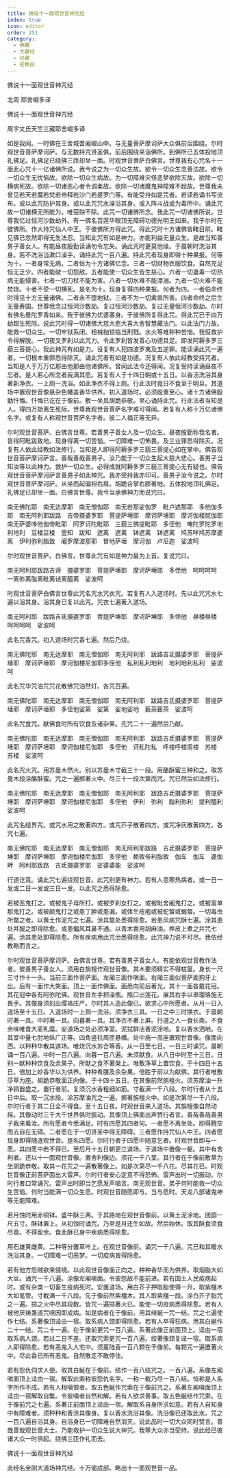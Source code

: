 ```yaml
---
title: 佛说十一面观世音神咒经
index: true
icon: editor
order: 251
category:
  - 佛藏
  - 大藏经
  - 经藏
  - 密教部
---
```


  佛说十一面观世音神咒经  

北周 耶舍崛多译  

佛说十一面观世音神咒经  

周宇文氏天竺三藏耶舍崛多译  

如是我闻。一时佛在王舍城耆阇崛山中。与无量菩萨摩诃萨大众俱前后围绕。尔时观世音菩萨摩诃萨。与无数持咒贤圣俱。前后围绕来诣佛所。到佛所已五体投地顶礼佛足。礼佛足已绕佛三匝却坐一面。时观世音菩萨白佛言。世尊我有心咒名十一面此心咒十一亿诸佛所说。我今说之为一切众生故。欲令一切众生念善法故。欲令一切众生无忧恼故。欲除一切众生病故。为一切障难灾怪恶梦欲除灭故。欲除一切横病死故。欲除一切诸恶心者令调柔故。欲除一切诸魔鬼神障难不起故。世尊我未曾见若天若魔若梵若帝释若沙门若婆罗门等。有能受持如是咒者。若读若诵书写流布。或以此咒防护其身。或以此咒咒水澡浴其身。或入阵斗战或为毒所中。诵此咒故一切诸横无所能为。唯宿殃不除。此咒一切诸佛所念。我此咒一切诸佛所说。世尊我忆过恒河沙数劫外。有一佛名百莲华眼顶无障碍功德光明王如来。我于尔时在彼佛所。作大持咒仙人中王。于彼佛所方得此咒。得此咒时十方诸佛皆睹目前。睹见佛已忽然即得无生法忍。当知此咒有如是神力。亦能利益无量众生。是故当知善男子善女人。有能昼夜殷勤读诵勿令忘失。诵此咒时更莫他缘。于晨朝时洗浴其身。若不洗浴当漱口澡手。诵持此咒一百八遍。持此咒者现身即得十种果报。何等为十。一者身常无病。二者恒为十方诸佛忆念。三者一切财物衣服饮食。自然充足恒无乏少。四者能破一切怨敌。五者能使一切众生皆生慈心。六者一切蛊毒一切热病无能侵害。七者一切刀杖不能为害。八者一切水难不能漂溺。九者一切火难不能焚烧。十者不受一切横死。是名为十。现身复得四种果报。何者为四。一者临命终时得见十方无量诸佛。二者永不堕地狱。三者不为一切禽兽所害。四者命终之后生无量寿国。世尊我念过恒河沙数劫。复过恒河沙数劫。复过无量恒河沙数劫。尔时有佛名曼陀罗香如来。我于彼佛为优婆塞身。于彼佛所复得此咒。得此咒已于四万劫超生死际。说此咒时得一切诸佛大慈大悲大喜大舍智慧藏法门。以此法门力故。能救一切众生。一切牢狱系闭。杻械枷锁临当刑戮。水火等难种种苦恼。我恒救护令得解脱。一切夜叉罗刹以此咒力。令此罗刹皆发善心功德具足。即发阿耨多罗三藐三菩提心。我此神咒有如是力。设复有人犯四波罗夷及五逆罪。能读诵此咒一遍者。一切根本重罪悉得除灭。诵此咒者有如是功德。况复有人依此经教受持咒者。当知是人于万万亿那由他那由他诸佛所。曾闻此法今还得闻。况复受持读诵昼夜不忘者。是人若心所念者我满其愿。若复有人于十四日朝或十五日。以香汤洗浴其身著新净衣。一上厕一洗浴。如此净衣不得上厕。行此法时竟日不食至于明旦。其道场中置观世音像悬杂色幡盖香华供养。初入道场时。必须殷重至心。诸十方诸佛殷勤忏悔。忏悔已讫在于像前。敷一坐具胡跪恭敬。至心诵持此咒。行此法者当知是人。得四万劫离生死际。世尊我观世音菩萨名字难可得闻。若复有人称十万亿诸佛名字。或复有人称观世音菩萨名字者。彼二人福正等无异。  

尔时观世音菩萨。白佛言世尊。若善男子善女人及一切众生。昼夜殷勤称我名者。皆得阿毗跋致地。现身得离一切苦恼。一切障难一切怖畏。及三业罪悉得除灭。况复有人依此经教如法修行。当知是人即得阿耨多罗三藐三菩提心如在掌中。佛告观世音菩萨摩诃萨言。善哉善哉善男子。汝乃能于一切众生起大慈大悲心。善男子当知汝等以此神力。救护一切众生。必得成就阿耨多罗三藐三菩提心无有疑也。佛告观世音菩萨摩诃萨言善男子如此神咒。我亦受持我亦印可。善男子汝今说之。尔时观世音菩萨摩诃萨。从坐而起偏袒右肩。胡跪合掌右膝著地。五体投地顶礼佛足。礼佛足已却坐一面。白佛言世尊。我今当承佛神力而说咒曰。  

南无佛陀耶　南无达摩耶　南无僧伽耶　南无若那娑伽罗　毗卢遮那耶　多他伽多耶　南无阿利耶跋路　吉帝摄婆罗耶　菩提萨埵耶　摩诃萨埵耶　摩诃伽楼腻伽耶　南无萨婆哆他伽帝毗耶　阿罗诃陀毗耶　三藐三佛提毗耶　多侄他　唵陀罗陀罗地利地利　豆楼豆楼　壹知　跋知　遮离　遮离　钵遮离　钵遮离　鸠苏咩鸠苏摩婆离　伊利弥利脂致　阇罗摩波那耶　冒地萨埵　摩诃伽　卢尼迦　娑波呵  

尔时观世音菩萨。白佛言。世尊此咒有如是神力最为上首。复说咒曰。  

南无阿利耶跋路吉谛　摄婆罗耶　菩提萨埵耶　摩诃萨埵耶　多侄他　呵呵呵呵　一离弥离脂离毗离诘离醯离　娑波呵  

时观世音菩萨白佛言世尊此咒名咒水咒衣咒。若复有人入道场时。先以此咒咒水七遍以浴其身。浴其身已复以此咒。咒衣七遍著入道场。  

南无阿利耶　跋路吉氐摄婆罗耶　菩提萨埵耶　摩诃萨埵耶　多侄他　昼楼昼楼　呵呵呵呵　娑波呵  

此名咒香咒。初入道场时咒香七遍。然后乃烧。  

南无佛陀耶　南无达摩耶　南无僧伽耶　南无阿利耶　跋路吉氐摄婆罗耶　菩提萨埵耶　摩诃萨埵耶　摩诃伽楼尼伽耶多侄他　私利私利地利　地利地利私利　娑波呵  

此名咒华咒油咒咒花散佛咒油然灯。各咒百遍。  

南无佛陀耶　南无达摩耶　南无僧伽耶　南无阿利耶　跋路吉氐摄婆罗耶　菩提萨埵耶　摩诃萨埵耶　多侄他娑第　娑第　娑地娑地　薮茶薮茶　娑波呵  

此名咒食咒。献佛食时所有饮食及诸杂果。先咒二十一遍然后乃献。  

南无佛陀耶　南无达摩耶　南无僧伽耶　南无阿利耶　跋路吉氐摄婆罗耶　菩提萨埵耶　摩诃萨埵耶　摩诃伽楼尼伽耶　多侄他　诃私陀私　呼楼呼楼周楼　苏楼　苏楼　娑波呵  

此名咒火咒。用苏曼木然火。别以苏曼木寸截三十一段。用酪酥蜜三种和之。取苏曼木段涂酪酥蜜。咒之一遍掷著火中。尽三十一段次第而咒。咒已然后如法修行。  

南无佛陀耶　南无达摩耶　南无僧伽耶　南无阿利耶　跋路吉氐摄婆罗耶　菩提萨埵耶　摩诃萨埵耶　摩诃伽楼尼伽耶　多侄他　伊利　弥利　脂利弥利　提利醯利　娑波呵  

此咒名结界咒。或咒水用之散著四方。或咒芥子散著四方。或咒净灰散著四方。各咒七遍。  

南无佛陀耶　南无达摩耶　南无僧伽耶　南无阿利耶跋路　吉氐摄婆罗耶　菩提萨埵耶　摩诃萨埵耶　摩诃伽楼尼伽耶　多侄他　赖致帝利脂致　伽车　伽车　婆伽畔　阿利耶跋路　吉氐摄婆罗耶　娑婆婆能　娑波呵  

行道讫竟。诵此咒七遍绕观世音。此咒别更有神力。若有人患寒热病者。或一日一发或二日一发或三日一发。以此咒之悉得除愈。  

若被恶鬼打之。或被鬼子母所打。或被罗刹女打之。或被毗舍阇鬼打之。或被富单那鬼打之。或被颠鬼打之或患丁肿或患漏。或体生疮疱或被蛇螫或蝎螫。一切毒虫所螫之者。以黄土作泥咒之七遍。涂其螫处悉得除愈。若患风病咒酥七遍。涂其患处并服之即得除愈。或患偏风耳鼻不通。以青木香用胡麻油。桦皮上煮之并咒七遍。涂其患处即得除愈。所有疾病用此咒治悉得除愈。此咒神力说不可尽。我依经教略而言之。  

尔时观世音菩萨摩诃萨。白佛言世尊。若有善男子善女人。有能依观世音教作法者。彼善男子善女人。须用白旃檀作观世音像。其木要须精实不得枯箧。身长一尺三寸作十一头。当前三面作菩萨面。左厢三面作嗔面。右厢三面似菩萨面狗牙上出。后有一面作大笑面。顶上一面作佛面。面悉向前后著光。其十一面各戴花冠。其花冠中各有阿弥陀佛。观世音左手把澡瓶。瓶口出莲花。展其右手以串璎珞施无畏手。其像身须刻出缨珞庄严。尔时其人造此像已。欲求心中所愿者。从月一日入道场至十五日。入道场时一上厕一洗浴。须净衣三具。一日之中三时换衣。于晨朝时著一具。中时著一具。向暮著一具。其净衣不著上屏。行道之人一食长斋。不食余味唯食大麦乳糜。安道场之处必须净室。泥拭鲜洁香泥涂地。复以香水洒地。在其室中量七肘地纵广正等。四角竖柱周匝悬幡。处中施一高座置观世音像。像面向西。以种种华散其道场。唯烧沉水苏合等香。从一日至七日。一日三时诵咒。晨朝诵一百八遍。中时一百八遍。向暮一百八遍。未须献食。从八日中时至十三日。日别一献种种饮食及余果子。所献之食不著槃上。唯敷净草上置饮食。于十四日十五日。倍加上妙香华以为供养。种种肴膳及余杂果。倍胜于前以为献佛。其行者唯敷莎草为座。胡跪恭敬面正向像。于十四十五日。在其像前然旃檀火。须苏摩油一升净铜器盛之。置行者前。复须沉水香粗细如筋。寸截满一千八段。尔时行者从十五日中后。取一沉水段。涂苏摩油咒之一遍。掷著旃檀火中。如是次第尽一千八段。尔时行者于其二日全不得食。至十五日夜。时观世音来入道场。其旃檀像自然动摇。其像动时三千大千世界俱时振动。其像顶上佛面出声赞行者言。善哉善哉善男子我来看汝。所有愿者今悉满足。时有四愿其四者何。一者愿不离坐处。即得腾空而去自在无碍。二者愿在于一切贤圣中得无障碍。三者愿作持咒仙人中王。四者愿现身即得随逐观世音。是名四愿。尔时行者于四愿中随意乞者。时观世音即与一愿。其四愿中若不得已。至后月十五日朝更立道场。于道场中置像一躯。其中有舍利者。还以十一面观世音像。置舍利像边。须花一千八茎。其行者在于像前敷草为坐胡跪恭敬。取其一花咒之一遍散著像上。如是次第尽一千八花。尽其花已。时观世音像正前菩萨面出大雷声。尔时行者安心定意不得恐怖。雷声出时一切振动。尔时行者口常诵咒。雷声出时即当乞愿发声唱言。南无观世音。弟子何时能救一切众生苦恼。何时当能满一切众生愿。时观世音随愿即与。当与愿时。天龙八部诸鬼神等无能障难。  

若月蚀时用赤铜钵。盛牛酥三两。于其路地在观世音像前。以黄土泥涂地。团圆一尺五寸。酥钵置上。从初蚀时诵咒。乃至是月还生如故。然后始休。取其酥食须食尽竟。不得留余。食此酥已身中疾病悉得除愈。  

用石雄黄雌黄。二种等分置草叶上。在观世音像前。诵咒一千八遍。咒已和其暖水洗浴其身。一切障难一切恶梦。一切疫病皆得除愈。  

若有他方怨贼欲来侵境。以此观世音像面正向之。种种香华而为供养。取烟脂大如大豆。诵咒一千八遍。涂像左厢嗔面。令彼怨敌不能前进。若有国土人民疫病起时。或有杂类一切畜生疫病死时。安置道场。用白芥子押取脂使得一升。取紫橿木大如笔管。寸截满一千八段。先于像前然紫橿木。其人取紫橿一段。涂白芥子脂咒之一遍。掷之火中尽其段数。皆咒一遍掷著火已。能使一切疫病悉得除愈。若有人被他厌祷蛊道咒咀因即成病。如是病者在于像前。用其绯綖一咒一结。咒之七遍使作七结。系著像顶迳由一宿。取系病人颈即得除愈。若有人卒得狂病。用其白綖作二十一结。咒二十一遍。在于像前更咒一百八遍。系著此像正前面顶上。迳由一宿取系病人颈。若过二日不差。还取咒索更咒一百八遍。绞著像颈复迳一宿。取系病人即得除愈。若有恶鬼入人宅中。须薰陆香一百八颗在于像前。每颗咒一遍置著火中。尽此香已所有恶鬼。自然散走不敢停住。  

若有怨仇伺求人便。取其白綖在于像前。结作一百八结咒之。一百八遍。系像左厢嗔面顶上迳由一宿。解取此索称彼怨仇名字。一称一截乃尽一百八结。恒称是人名字所作不成。若有人相嗔恨者。取五色綖作咒索在于像前咒之。系著左厢嗔面顶上迳由一宿解取自繁。令彼嗔者自然和解。若有人欲求善事。取五色綖结作咒索。在于像前咒之七遍。系著正前面顶上迳由一宿。解取系自身所求如意。若有人自知身中有障难者。须种种和香涂其像身。复以香水洗浴其像。洗浴像已还取此水。咒之一百八遍自浴其身。自浴身已一切障难自然消灭。说此品时一切大众同时赞言。善哉善哉观世音大士。乃能救护一切众生说大神咒。我等大众亦当受持。说此经已彼诸大众一时俱起。绕佛三匝作礼而去。  

佛说十一面观世音神咒经  

此经名金刚大道场神咒经。十万偈成部。略出十一面观世音一品。  

